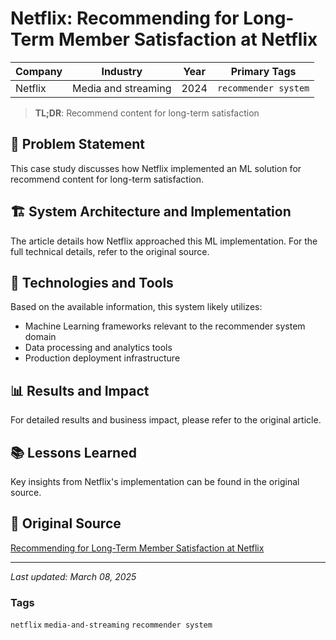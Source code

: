 # Netflix: Recommending for Long-Term Member Satisfaction at Netflix

| Company | Industry | Year | Primary Tags | 
|---------|----------|------|--------------|
| Netflix | Media and streaming | 2024 | `recommender system` |

> **TL;DR**: Recommend content for long-term satisfaction

## 📝 Problem Statement

This case study discusses how Netflix implemented an ML solution for recommend content for long-term satisfaction.

## 🏗️ System Architecture and Implementation

The article details how Netflix approached this ML implementation. For the full technical details, refer to the original source.

## 🔧 Technologies and Tools

Based on the available information, this system likely utilizes:

- Machine Learning frameworks relevant to the recommender system domain
- Data processing and analytics tools
- Production deployment infrastructure

## 📊 Results and Impact

For detailed results and business impact, please refer to the original article.

## 📚 Lessons Learned

Key insights from Netflix's implementation can be found in the original source.

## 🔗 Original Source

[Recommending for Long-Term Member Satisfaction at Netflix](https://netflixtechblog.com/recommending-for-long-term-member-satisfaction-at-netflix-ac15cada49ef)

---

*Last updated: March 08, 2025*

### Tags

`netflix` `media-and-streaming` `recommender system`
